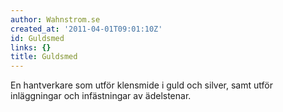 ```yaml
---
author: Wahnstrom.se
created_at: '2011-04-01T09:01:10Z'
id: Guldsmed
links: {}
title: Guldsmed
---
```


En hantverkare som utför klensmide i guld och silver, samt utför inläggningar och infästningar av
ädelstenar.